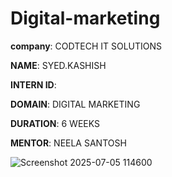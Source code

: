 # Digital-marketing

**company**: CODTECH IT SOLUTIONS

**NAME**: SYED.KASHISH

**INTERN ID**: 

**DOMAIN**: DIGITAL MARKETING 

**DURATION**: 6 WEEKS 

**MENTOR**: NEELA SANTOSH

![Screenshot 2025-07-05 114600](https://github.com/user-attachments/assets/d54bebe7-4e6c-46e7-ad84-20d7c9cce7a8)
